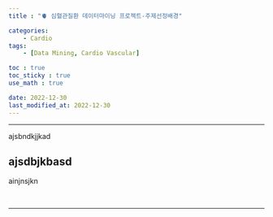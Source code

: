 ```yaml
---
title : "🫀 심혈관질환 데이터마이닝 프로젝트-주제선정배경"

categories:
    - Cardio
tags:
    - [Data Mining, Cardio Vascular]

toc : true
toc_sticky : true 
use_math : true  

date: 2022-12-30
last_modified_at: 2022-12-30 
---  
```

* * *  

ajsbndkjjkad  

## ajsdbjkbasd  

ainjnsjkn  

<br>  

***
